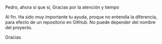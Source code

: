 Pedro, ahora si que si,
Gracias por la atención y tiempo


Al fin.   Ha sido muy importante tu ayuda, proque no entendía la diferencia, para efecto de un repositorio en GitHub.  No puede depender del nombre del proyecto.

Gracias
